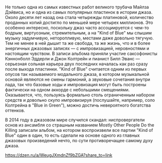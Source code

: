Не только одна из самых известных работ великого трубача Майлза Дэйвиса, но и одна из самых популярных пластинок в истории джаза. Около десяти лет назад она стала четырежды платиновой, количество проданных копий достигло по меньшей мере четырех миллионов. Это особенно интересно, поскольку джаз часто ассоциируется с чем-то бодрым, виртуозным, стремительным, а на "Kind of Blue" мы слышим музыку задумчивую, неторопливую, местами даже довольно тягучую. Тем не менее в ней дышит та же свобода, та же жизнь, что и в более энергичных джазовых записях — с импровизацией, неровностями и настоящим чувством. В записи альбома приняли участие саксофонисты Кэннонболл Эддерли и Джон Колтрейн и пианист Билл Эванс — серьезная сольная карьера двух последних началась как раз сразу после выхода пластинки. "Kind of Blue" считается одним из первых опусов так называемого модального джаза, в котором музыкальной основой являются не смены гармоний, а звуковые сочетания внутри лада, так что базовые ходы и импровизация могут быть построены фактически на одном аккорде с небольшими смещениями. Оказывается, что, пользуясь формально столь ограниченным набором средств и довольно скупо импровизируя (послушайте, например, соло Колтрейна в "Blue in Green"), можно достичь невероятного богатства оттенков.

В 2014 году в джазовом мире случился скандал: ниспровергатели основ из ансамбля со страшным названием Mostly Other People Do the Killing записали альбом, на котором воспроизвели все партии "Kind of Blue" один в один, то есть сделали на основе одного из главных джазовых произведений нечто, по сути противоречащее самому духу джаза.

https://dzen.ru/a/WeugJXmdnZf9bZGA?share_to=link